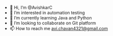 - 👋 Hi, I’m @AvishkarC
- 👀 I’m interested in automation testing
- 🌱 I’m currently learning Java and Python
- 💞️ I’m looking to collaborate on Git platform
- 📫 How to reach me avi.chavan4321@gmail.com

<!---
AvishkarC/AvishkarC is a ✨ special ✨ repository because its `README.md` (this file) appears on your GitHub profile.
You can click the Preview link to take a look at your changes.
--->
